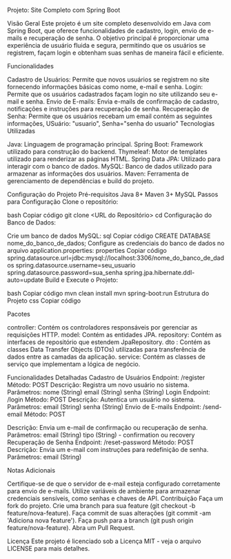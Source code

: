 Projeto: Site Completo com Spring Boot

Visão Geral
Este projeto é um site completo desenvolvido em Java com Spring Boot, que oferece funcionalidades de cadastro, login, envio de e-mails e recuperação de senha. O objetivo principal é proporcionar uma experiência de usuário fluida e segura, permitindo que os usuários se registrem, façam login e obtenham suas senhas de maneira fácil e eficiente.

Funcionalidades

Cadastro de Usuários: Permite que novos usuários se registrem no site fornecendo informações básicas como nome, e-mail e senha.
Login: Permite que os usuários cadastrados façam login no site utilizando seu e-mail e senha.
Envio de E-mails: Envia e-mails de confirmação de cadastro, notificações e instruções para recuperação de senha.
Recuperação de Senha: Permite que os usuários recebam um email contém as seguintes informações, USuário: "usuario", Senha="senha do usuario"
Tecnologias Utilizadas

Java: Linguagem de programação principal.
Spring Boot: Framework utilizado para construção do backend.
Thymeleaf: Motor de templates utilizado para renderizar as páginas HTML.
Spring Data JPA: Utilizado para interagir com o banco de dados.
MySQL: Banco de dados utilizado para armazenar as informações dos usuários.
Maven: Ferramenta de gerenciamento de dependências e build do projeto.

Configuração do Projeto
Pré-requisitos
Java 8+
Maven 3+
MySQL
Passos para Configuração
Clone o repositório:

bash
Copiar código
git clone <URL do Repositório>
cd <Nome do Projeto>
Configuração do Banco de Dados:

Crie um banco de dados MySQL:
sql
Copiar código
CREATE DATABASE nome_do_banco_de_dados;
Configure as credenciais do banco de dados no arquivo application.properties:
properties
Copiar código
spring.datasource.url=jdbc:mysql://localhost:3306/nome_do_banco_de_dados
spring.datasource.username=seu_usuario
spring.datasource.password=sua_senha
spring.jpa.hibernate.ddl-auto=update
Build e Execute o Projeto:

bash
Copiar código
mvn clean install
mvn spring-boot:run
Estrutura do Projeto
css
Copiar código
                
Pacotes

controller: Contém os controladores responsáveis por gerenciar as requisições HTTP.
model: Contém as entidades JPA.
repository: Contém as interfaces de repositório que estendem JpaRepository.
dto : Contém as classes Data Transfer Objects (DTOs) utilizadas para transferência de dados entre as camadas da aplicação.
service: Contém as classes de serviço que implementam a lógica de negócio.

Funcionalidades Detalhadas
Cadastro de Usuários
Endpoint: /register
Método: POST
Descrição: Registra um novo usuário no sistema.
Parâmetros:
nome (String)
email (String)
senha (String)
Login
Endpoint: /login
Método: POST
Descrição: Autentica um usuário no sistema.
Parâmetros:
email (String)
senha (String)
Envio de E-mails
Endpoint: /send-email
Método: POST

Descrição: Envia um e-mail de confirmação ou recuperação de senha.
Parâmetros:
email (String)
tipo (String) - confirmation ou recovery
Recuperação de Senha
Endpoint: /reset-password
Método: POST
Descrição: Envia um e-mail com instruções para redefinição de senha.
Parâmetros:
email (String)

Notas Adicionais

Certifique-se de que o servidor de e-mail esteja configurado corretamente para envio de e-mails.
Utilize variáveis de ambiente para armazenar credenciais sensíveis, como senhas e chaves de API.
Contribuição
Faça um fork do projeto.
Crie uma branch para sua feature (git checkout -b feature/nova-feature).
Faça commit de suas alterações (git commit -am 'Adiciona nova feature').
Faça push para a branch (git push origin feature/nova-feature).
Abra um Pull Request.

Licença
Este projeto é licenciado sob a Licença MIT - veja o arquivo LICENSE para mais detalhes.
